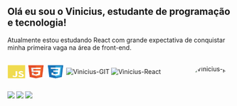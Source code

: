 ## Olá eu sou o Vinicius, estudante de programação e tecnologia!

Atualmente estou estudando React com grande expectativa de conquistar minha primeira vaga na área de front-end.


<div style="display: inline_block"><br>
  <img align="center" alt="Vinicius-Js" height="30" width="40" src="https://raw.githubusercontent.com/devicons/devicon/master/icons/javascript/javascript-plain.svg">
  <img align="center" alt="Vinicius-HTML" height="30" width="40" src="https://raw.githubusercontent.com/devicons/devicon/master/icons/html5/html5-original.svg">
  <img align="center" alt="Vinicius-CSS" height="30" width="40" src="https://raw.githubusercontent.com/devicons/devicon/master/icons/css3/css3-original.svg">
  <img align="center" alt="Vinicius-GIT" height="30" width="40" src="https://git-scm.com/images/logos/downloads/Git-Icon-1788C.svg">
  <img align="center" alt="Vinicius-React" height="30" width="40" src="https://img.uxwing.com/wp-content/themes/uxwing/download/brands-social-media/react-js-icon.svg">
  <img align="right" alt="Vinicius-pic" height="150" style="border-radius:50px;" src="https://img001.prntscr.com/file/img001/6C4DAKHuTHqcFP6hj3KTSw.png">
</div>
  
  ##
 
<div> 
  <a href="https://twitter.com/viniciustixuu" target="_blank"><img src="https://img.shields.io/badge/Twitter-1DA1F2?style=for-the-badge&logo=twitter&logoColor=white" target="_blank"></a> 
  <a href = "mailto:tixureserva@gmail.com"><img src="https://img.shields.io/badge/-Gmail-%23333?style=for-the-badge&logo=gmail&logoColor=white" target="_blank"></a>
  <a href="https://www.linkedin.com/in/vinicius-souza-9b3b33261/" target="_blank"><img src="https://img.shields.io/badge/-LinkedIn-%230077B5?style=for-the-badge&logo=linkedin&logoColor=white" target="_blank"></a> 
</div>
